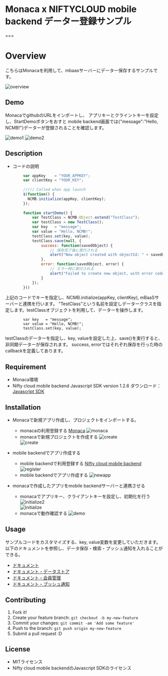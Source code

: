 # Monaca x NIFTYCLOUD mobile backend データー登録サンプル

===

# Overview

こちらはMonacaを利用して、mbaasサーバーにデーター保存するサンプルです。

![overview](readme-img/overview.JPG "概要図") 

## Demo

MonacaでgithubのURLをインポートし、
アプリキーとクライントキーを設定し、StartDemoボタンをおすと
mobile backend画面では{"message":"Hello, NCMB!"}データーが登録されることを確認します。

![demo1](readme-img/demo1.JPG "起動画面") 
![demo2](readme-img/demo2.JPG "登録完了") 

## Description

* コードの説明

```JavaScript
        var appKey    = "YOUR_APPKEY";
        var clientKey = "YOUR_KEY";
        
        ///// Called when app launch
        $(function() {
          NCMB.initialize(appKey, clientKey);
        });
    
        function startDemo() {
            var TestClass = NCMB.Object.extend("TestClass");
            var testClass = new TestClass();
            var key   = "message";
            var value = "Hello, NCMB!"; 
            testClass.set(key, value);
            testClass.save(null, {
                success: function(savedObject) {
                    // 保存完了後に実行される
                    alert("New object created with objectId: " + savedObject.id);
                },
                error: function(savedObject, error) {
                    // エラー時に実行される
                    alert("Failed to create new object, with error code: " + error.message);
                }
            });   
        }()
```
上記のコードでキーを指定し、NCMB.initialize(appKey, clientKey), mBaaSサーバーと連携を行います。
"TestClass"という名前を設定しデータークラスを指定します。testClassオブジェクトを利用して、データーを操作します。
```
        var key   = "message";
        var value = "Hello, NCMB!"; 
        testClass.set(key, value);
```
testClassのデーターを指定し、key, valueを設定した上、save()を実行すると、非同期データーが保存されます。
success, errorではそれぞれ保存を行った時のcallbackを定義してあります。

## Requirement

* Monaca環境
* Nifty cloud mobile backend Javascript SDK version 1.2.6
ダウンロード：[Javascript SDK]()

## Installation

* Monacaで新規アプリ作成し、プロジェクトをインポートする。
  - monacaの利用登録する
    [Monaca](https://ja.monaca.io/)
![monaca](readme-img/monaca.JPG "新規プロジェクト")    
  - monacaで新規プロジェクトを作成する
![create](readme-img/monaca_new_project.JPG "新規プロジェクト")   
![create](readme-img/monaca_new_project_2.JPG "新規プロジェクト")   

* mobile backendでアプリ作成する
  - mobile backendで利用登録する
    [Nifty cloud mobile backend](http://mb.cloud.nifty.com/)
![register](readme-img/register.JPG "登録画面") 
  - mobile backendでアプリ作成する
![newapp](readme-img/newapp.JPG "新規アプリ作成") 

* monacaで作成したアプリをmobile backendサーバーと連携させる 
  - monacaでアプリキー、クライアントキーを設定し、初期化を行う
![initialize2](readme-img/appKeyClientKey.JPG "初期化")   
![initialize](readme-img/appKeyClientKey_setting.JPG "初期化") 
  - monacaで動作確認する
![demo](readme-img/demo2.JPG "動作確認") 

## Usage

サンプルコードをカスタマイズする、key, value変数を変更していただきます。
以下のドキュメントを参照し、データ保存・検索・プッシュ通知を入れることができる。
* [ドキュメント](http://mb.cloud.nifty.com/doc/current/)
* [ドキュメント・データストア](http://mb.cloud.nifty.com/doc/current/sdkguide/javascript/datastore.html)
* [ドキュメント・会員管理](http://mb.cloud.nifty.com/doc/current/sdkguide/javascript/user.html)
* [ドキュメント・プッシュ通知](http://mb.cloud.nifty.com/doc/current/sdkguide/javascript/push.html)


## Contributing

1. Fork it!
2. Create your feature branch: `git checkout -b my-new-feature`
3. Commit your changes: `git commit -am 'Add some feature'`
4. Push to the branch: `git push origin my-new-feature`
5. Submit a pull request :D

## License

* MITライセンス
* Nifty cloud mobile backendのJavascript SDKのライセンス
